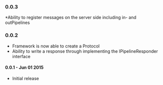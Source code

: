 ### 0.0.3

 *Ability to register messages on the server side including in- and outPipelines

### 0.0.2

 * Framework is now able to create a Protocol
 * Ability to write a response through implementing the IPipelineResponder interface

#### 0.0.1 - Jun 01 2015

* Initial release


